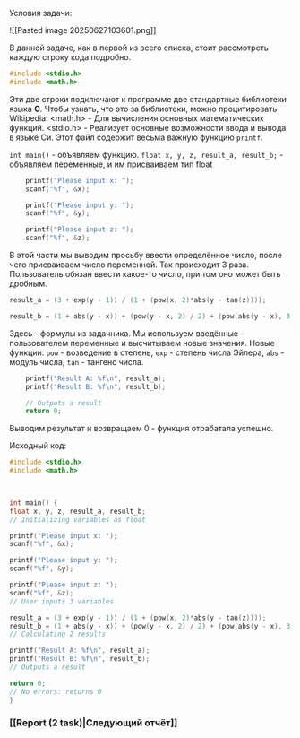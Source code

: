 Условия задачи:

![[Pasted image 20250627103601.png]]

В данной задаче, как в первой из всего списка, стоит рассмотреть каждую строку кода подробно.

```C
#include <stdio.h>
#include <math.h>
```

Эти две строки подключают к программе две стандартные библиотеки языка **С**. Чтобы узнать, что это за библиотеки, можно процитировать Wikipedia: 
<math.h> - Для вычисления основных математических функций.
<stdio.h> - Реализует основные возможности ввода и вывода в языке Си. Этот файл содержит весьма важную функцию `printf`.


`int main()` - объявляем функцию.
`float x, y, z, result_a, result_b;` - объявляем переменные, и им присваиваем тип float

```C
    printf("Please input x: ");
    scanf("%f", &x);

    printf("Please input y: ");
    scanf("%f", &y);

    printf("Please input z: ");
    scanf("%f", &z);
```

В этой части мы выводим просьбу ввести определённое число, после чего присваиваем число переменной. Так происходит 3 раза. Пользователь обязан ввести какое-то число, при том оно может быть дробным.


```C
result_a = (3 + exp(y - 1)) / (1 + (pow(x, 2)*abs(y - tan(z))));

result_b = (1 + abs(y - x)) + (pow(y - x, 2) / 2) + (pow(abs(y - x), 3) / 3);
```

Здесь - формулы из задачника. Мы используем введённые пользователем переменные и высчитываем новые значения. 
Новые функции: `pow` - возведение в степень, `exp` - степень числа Эйлера, `abs` - модуль числа, `tan` - тангенс числа.


```C
    printf("Result A: %f\n", result_a);
    printf("Result B: %f\n", result_b);

    // Outputs a result
    return 0;
```

Выводим результат и возвращаем 0 - функция отрабатала успешно.

Исходный код: 
```C
#include <stdio.h>
#include <math.h>

  

int main() {
float x, y, z, result_a, result_b;
// Initializing variables as float

printf("Please input x: ");
scanf("%f", &x);

printf("Please input y: ");
scanf("%f", &y);

printf("Please input z: ");
scanf("%f", &z);
// User inputs 3 variables

result_a = (3 + exp(y - 1)) / (1 + (pow(x, 2)*abs(y - tan(z))));
result_b = (1 + abs(y - x)) + (pow(y - x, 2) / 2) + (pow(abs(y - x), 3) / 3);
// Calculating 2 results

printf("Result A: %f\n", result_a);
printf("Result B: %f\n", result_b);
// Outputs a result

return 0;
// No errors: returns 0
}
```
### [[Report (2 task)|Следующий отчёт]]